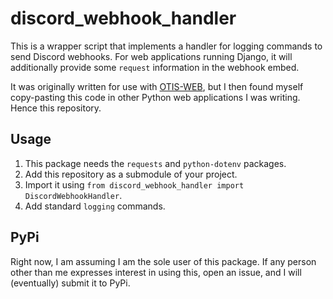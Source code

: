 # discord_webhook_handler

This is a wrapper script that implements a handler
for logging commands to send Discord webhooks.
For web applications running Django, it will additionally
provide some `request` information in the webhook embed.

It was originally written for use with
[OTIS-WEB](https://github.com/vEnhance/otis-web),
but I then found myself copy-pasting this code in other
Python web applications I was writing.
Hence this repository.

## Usage

1. This package needs the `requests` and `python-dotenv` packages.
2. Add this repository as a submodule of your project.
3. Import it using `from discord_webhook_handler import DiscordWebhookHandler`.
4. Add standard `logging` commands.

## PyPi

Right now, I am assuming I am the sole user of this package.
If any person other than me expresses interest in using this,
open an issue, and I will (eventually) submit it to PyPi.
